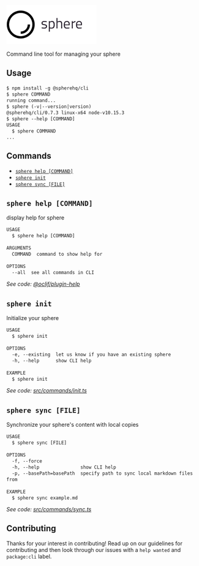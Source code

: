 <img src="../../sphere-logo.png">

Command line tool for managing your sphere

## Usage

<!-- usage -->
```sh-session
$ npm install -g @spherehq/cli
$ sphere COMMAND
running command...
$ sphere (-v|--version|version)
@spherehq/cli/0.7.3 linux-x64 node-v10.15.3
$ sphere --help [COMMAND]
USAGE
  $ sphere COMMAND
...
```
<!-- usagestop -->

## Commands

<!-- commands -->
* [`sphere help [COMMAND]`](#sphere-help-command)
* [`sphere init`](#sphere-init)
* [`sphere sync [FILE]`](#sphere-sync-file)

## `sphere help [COMMAND]`

display help for sphere

```
USAGE
  $ sphere help [COMMAND]

ARGUMENTS
  COMMAND  command to show help for

OPTIONS
  --all  see all commands in CLI
```

_See code: [@oclif/plugin-help](https://github.com/oclif/plugin-help/blob/v2.1.6/src/commands/help.ts)_

## `sphere init`

Initialize your sphere

```
USAGE
  $ sphere init

OPTIONS
  -e, --existing  let us know if you have an existing sphere
  -h, --help      show CLI help

EXAMPLE
  $ sphere init
```

_See code: [src/commands/init.ts](https://github.com/spherehq/sphere/blob/v0.7.3/src/commands/init.ts)_

## `sphere sync [FILE]`

Synchronize your sphere's content with local copies

```
USAGE
  $ sphere sync [FILE]

OPTIONS
  -f, --force
  -h, --help               show CLI help
  -p, --basePath=basePath  specify path to sync local markdown files from

EXAMPLE
  $ sphere sync example.md
```

_See code: [src/commands/sync.ts](https://github.com/spherehq/sphere/blob/v0.7.3/src/commands/sync.ts)_
<!-- commandsstop -->

## Contributing

Thanks for your interest in contributing! Read up on our guidelines for contributing and then look through our issues with a `help wanted` and `package:cli` label.
